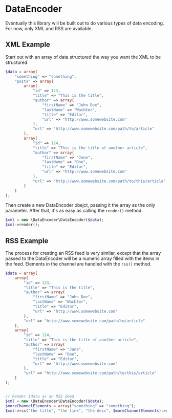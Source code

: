 # DataEncoder

Eventually this library will be built out to do various types of data encoding. For now, only XML and RSS are available.

## XML Example

Start out with an array of data structured the way you want the XML to be structured:

```php
$data = array(
	"something" => "something",
	"posts" => array(
		array(
			"id" => 123,
			"title" => "This is the title",
			"author" => array(
				"firstName" => "John Doe",
				"lastName" => "Wachter",
				"title" => "Editor",
				"url" => "http://www.somewebsite.com"
			),
			"url" => "http://www.somewebsite.com/path/to/article"
		),
		array(
			"id" => 124,
			"title" => "This is the title of another article",
			"author" => array(
				"firstName" => "Jane",
				"lastName" => "Doe",
				"title" => "Editor",
				"url" => "http://www.somewebsite.com"
			),
			"url" => "http://www.somewebsite.com/path/to/this/article"
		)
	)
);
```

Then create a new DataEncoder obejct, passing it the array as the only parameter. After that, it's as easy as calling the <code>render()</code> method.

```php
$xml = new \DataEncoder\DataEncoder($data);
$xml->render();
```

## RSS Example

The process for creating an RSS feed is very similar, except that the array passed to the DataEncoder will be a numeric array filled with the items in the feed. Elements in the channel are handled with the <code>rss()</code> method.

```php
$data = array(
	array(
		"id" => 123,
		"title" => "This is the title",
		"author" => array(
			"firstName" => "John Doe",
			"lastName" => "Wachter",
			"title" => "Editor",
			"url" => "http://www.somewebsite.com"
		),
		"url" => "http://www.somewebsite.com/path/to/article"
	),
	array(
		"id" => 124,
		"title" => "This is the title of another article",
		"author" => array(
			"firstName" => "Jane",
			"lastName" => "Doe",
			"title" => "Editor",
			"url" => "http://www.somewebsite.com"
		),
		"url" => "http://www.somewebsite.com/path/to/this/article"
	)
);


// Render $data as an RSS deed
$xml = new \DataEncoder\DataEncoder($data);
$moreChannelElements = array("something" => "something");
$xml->rss("the title", "the link", "the desc", $moreChannelElements)->render();
```